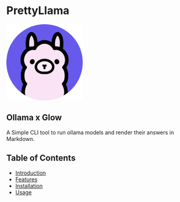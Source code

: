 # PrettyLlama

<img src="https://github.com/thenry42/PrettyLlama/blob/main/utils/PrettyLlama.png" alt="Project Logo" width="200" height="200">

## Ollama x Glow

A Simple CLI tool to run ollama models and render their answers in Markdown.

## Table of Contents

- [Introduction](#introduction)
- [Features](#features)
- [Installation](#installation)
- [Usage](#usage)